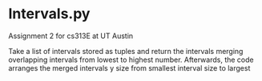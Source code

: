 # Intervals.py
Assignment 2 for cs313E at UT Austin

Take a list of intervals stored as tuples and return the intervals merging overlapping
intervals from lowest to highest number. Afterwards, the code arranges the merged intervals
y size from smallest interval size to largest
